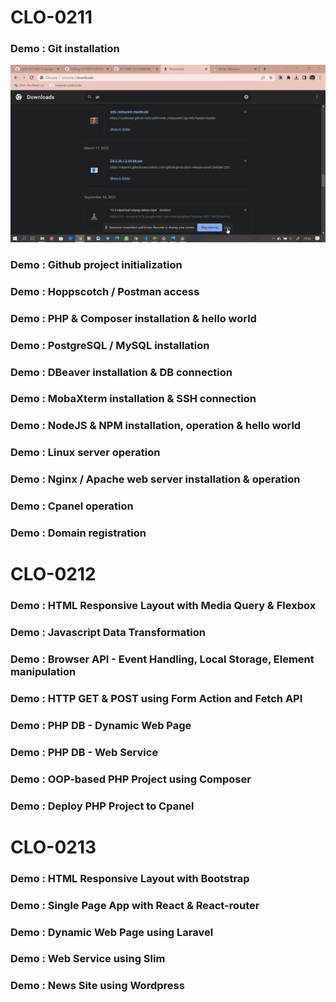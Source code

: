 # CLO-0211
### Demo : Git installation
![Git](https://github.com/NormalikaShandi/IF215007-IF215008/blob/main/UAS%20Praktikum/img%20or%20vid/PAW-git%20install.gif)


### Demo : Github project initialization

### Demo : Hoppscotch / Postman access


### Demo : PHP & Composer installation & hello world	

### Demo : PostgreSQL / MySQL installation	


### Demo : DBeaver installation & DB connection


### Demo : MobaXterm installation & SSH connection


### Demo : NodeJS & NPM installation, operation & hello world


### Demo : Linux server operation	

### Demo : Nginx / Apache web server installation & operation

### Demo : Cpanel operation	

### Demo : Domain registration

# CLO-0212
### Demo : HTML Responsive Layout with Media Query & Flexbox


### Demo : Javascript Data Transformation


### Demo : Browser API - Event Handling, Local Storage, Element manipulation


### Demo : HTTP GET & POST using Form Action and Fetch API

### Demo : PHP DB - Dynamic Web Page


### Demo : PHP DB - Web Service


### Demo : OOP-based PHP Project using Composer

### Demo : Deploy PHP Project to Cpanel

# CLO-0213
### Demo : HTML Responsive Layout with Bootstrap


### Demo : Single Page App with React & React-router


### Demo : Dynamic Web Page using Laravel


### Demo : Web Service using Slim

### Demo : News Site using Wordpress
